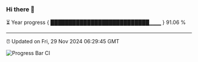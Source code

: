 ### Hi there 👋

⏳ Year progress { ███████████████████████████▁▁▁ } 91.06 %

---

⏰ Updated on Fri, 29 Nov 2024 06:29:45 GMT

![Progress Bar CI](https://github.com/liununu/liununu/workflows/Progress%20Bar%20CI/badge.svg)

